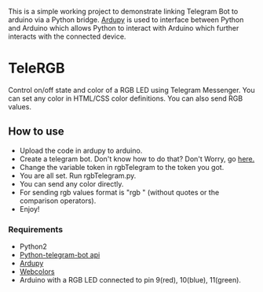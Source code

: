 This is a simple working project to demonstrate linking Telegram Bot to arduino via a Python bridge. [Ardupy](https://github.com/tushutripathi/ardupy) is used to interface between Python and Arduino which allows Python to interact with Arduino which further interacts with the connected device.

# TeleRGB
Control on/off state and color of a RGB LED using Telegram Messenger. You can set any color in HTML/CSS color definitions. You can also send RGB values.

## How to use
* Upload the code in ardupy to arduino.
* Create a telegram bot. Don't know how to do that? Don't Worry, go [here.](https://core.telegram.org/bots#botfather)
* Change the variable token in rgbTelegram to the token you got.
* You are all set. Run rgbTelegram.py.
* You can send any color directly.
* For sending rgb values format is "rgb <rValue> <gValue> <bValue>" (without quotes or the comparison operators).
* Enjoy!

### Requirements
* Python2
* [Python-telegram-bot api](https://github.com/python-telegram-bot/python-telegram-bot)
* [Ardupy](https://github.com/tushutripathi/ardupy)
* [Webcolors](https://pypi.python.org/pypi/webcolors/)
* Arduino with a RGB LED connected to pin 9(red), 10(blue), 11(green).
